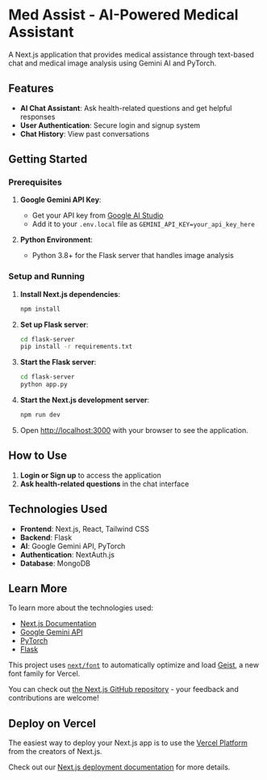 # Med Assist - AI-Powered Medical Assistant

A Next.js application that provides medical assistance through text-based chat and medical image analysis using Gemini AI and PyTorch.

## Features

- **AI Chat Assistant**: Ask health-related questions and get helpful responses
- **User Authentication**: Secure login and signup system
- **Chat History**: View past conversations

## Getting Started

### Prerequisites

1. **Google Gemini API Key**:
   - Get your API key from [Google AI Studio](https://makersuite.google.com/app/apikey)
   - Add it to your `.env.local` file as `GEMINI_API_KEY=your_api_key_here`

2. **Python Environment**:
   - Python 3.8+ for the Flask server that handles image analysis

### Setup and Running

1. **Install Next.js dependencies**:
   ```bash
   npm install
   ```

2. **Set up Flask server**:
   ```bash
   cd flask-server
   pip install -r requirements.txt
   ```

3. **Start the Flask server**:
   ```bash
   cd flask-server
   python app.py
   ```
4. **Start the Next.js development server**:
   ```bash
   npm run dev
   ```

5. Open [http://localhost:3000](http://localhost:3000) with your browser to see the application.

## How to Use

1. **Login or Sign up** to access the application
2. **Ask health-related questions** in the chat interface

## Technologies Used

- **Frontend**: Next.js, React, Tailwind CSS
- **Backend**:  Flask
- **AI**: Google Gemini API, PyTorch
- **Authentication**: NextAuth.js
- **Database**: MongoDB

## Learn More

To learn more about the technologies used:

- [Next.js Documentation](https://nextjs.org/docs)
- [Google Gemini API](https://ai.google.dev/docs)
- [PyTorch](https://pytorch.org/docs/stable/index.html)
- [Flask](https://flask.palletsprojects.com/)

This project uses [`next/font`](https://nextjs.org/docs/app/building-your-application/optimizing/fonts) to automatically optimize and load [Geist](https://vercel.com/font), a new font family for Vercel.

You can check out [the Next.js GitHub repository](https://github.com/vercel/next.js) - your feedback and contributions are welcome!

## Deploy on Vercel

The easiest way to deploy your Next.js app is to use the [Vercel Platform](https://vercel.com/new?utm_medium=default-template&filter=next.js&utm_source=create-next-app&utm_campaign=create-next-app-readme) from the creators of Next.js.

Check out our [Next.js deployment documentation](https://nextjs.org/docs/app/building-your-application/deploying) for more details.
